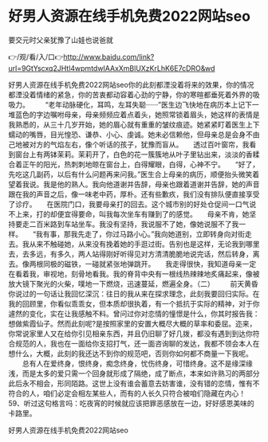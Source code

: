 # 好男人资源在线手机免费2022网站seo
要交元时父亲犹豫了山娃也说爸就

👉/观/看/入/口👉http://www.baidu.com/link?url=9GtYscxq2JHtl4wpmtdwIAAxXmBlUXzKrLhK6E7cDRO&wd

好男人资源在线手机免费2022网站seo你的此刻都湮没着将来的效果，你的情况都湮没着情绪的紧急，你的苦衷都动容着心劲的宁静，你的寒暄都垂死着外界的吸吸力。
　　“老年动脉硬化，耳鸣，左耳失聪······”医生边飞快地在病历本上记下一堆蓝色的字边嘱咐母亲，母亲频频应着点着头，她照常锁着眉头，她这样的表情是我熟悉的，从三十几岁开始，她的眉心就有重重的皱纹痕迹。她紧紧盯着医生上下蠕动的嘴唇，目光惶恐、谦恭、小心、虔诚。她未必信赖他，但母亲总是会身不由己地被对方的气焰左右，像个听话的孩子，犹豫而盲从。　　透过百叶窗帘，我看到窗台上有两钵茉莉。茉莉开了，白色的花一簇簇地从叶子里钻出来，淡淡的香糅合着正午的阳光，热刺刺地晾在窗台上，白得耀眼，白得，心神不宁。　　“好了，先吃这几副药，以后有什么问题再来问我。”医生合上母亲的病历，顺便抬头微笑着望着我说。我是他的熟人。我向他道谢并告辞，母亲也跟着道谢并告辞，她的声音跟在我的声音之后，像一味老中药，厚朴。还有些歉疚，我们没有排队便直接享受了诊疗。　　在医院门口，我要母亲打的回去。这个城市别的好处仓促间一口气说不上来，打的却便宜得要命，叫我每次坐车有赚到了的感觉。　　母亲不肯，她坚持要走二百米路到车站坐车。我没有坚持，我说服不了她，像她说服不了我一样。　　“我有事，那我先走了，你过马路小心。”我向她道别，立即转身向对街走去。我从来不触碰她，从来没有挽着她的手逛过街。告别也是这样，无论我到哪里去，去多远，有多久，两人站得刚好听得见对方清清脆脆地说完话，然后转身，离去。像两根同极的磁铁，一碰就紧张地弹跳开。　　我走得很快，我知道母亲一定在看着我，审视地，刻骨地看我。我的脊背中央有一根线热辣辣地炙痛起来，像被放大镜下聚光的火柴，噗地一下燃烧，迅速蔓延，燃遍全身。（二）
　　前天黄昏你说过的一句话让我回忆深沉：往日的我从来在探求理念，此刻我要回归实际。在我的回顾里，你看似乖乖女，但本质却很执着，有一个抵抗于实际的精神，对于你遽然的变化，实在让我感触不料。曾问过你对恋情的憧憬是什么，你其时报告我：想做紫霞仙子。然而此刻呢?是按照家里的安置大概尽大概的草率和委屈。迩来，你常说家里人又在给你引见相亲东西，并且仍旧聊了好几拨，都没有遇到到达你符合规范的人，我也在一面给你支招打气，还一面咨询聊的发达，我都不领会本人在想什么，大概，此刻的我还达不到你的规范吧，否则你如何都不商量一下我呢。
　　总有人在爱终身，恨终身，痴念终身，忧伤终身，可惜终身。这不是缘深缘浅，而是太多的爱只需一个回身就形成了隔绝，成了断点，本来如许熟习的两部分此后永不相会，形同陌路。这世上没有谁会蓄意去妨害谁，没有错的恋情，惟有不符合的人，咱们必定会相左某些人，而有的人长久只符合被咱们隐藏在内心！
	59、听过这句格言吗：吃夜宵的时候就应该把罪恶感放在一边，好好感恩美味的卡路里。

好男人资源在线手机免费2022网站seo
